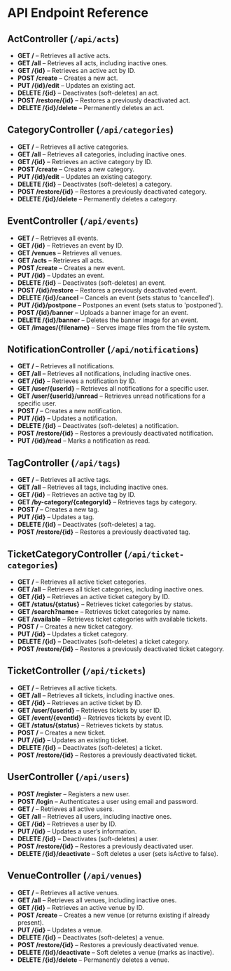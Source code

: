 <h1>API Endpoint Reference</h1>

<h2>ActController (<code>/api/acts</code>)</h2>
<ul>
  <li><b>GET /</b> – Retrieves all active acts.</li>
  <li><b>GET /all</b> – Retrieves all acts, including inactive ones.</li>
  <li><b>GET /{id}</b> – Retrieves an active act by ID.</li>
  <li><b>POST /create</b> – Creates a new act.</li>
  <li><b>PUT /{id}/edit</b> – Updates an existing act.</li>
  <li><b>DELETE /{id}</b> – Deactivates (soft-deletes) an act.</li>
  <li><b>POST /restore/{id}</b> – Restores a previously deactivated act.</li>
  <li><b>DELETE /{id}/delete</b> – Permanently deletes an act.</li>
</ul>

<h2>CategoryController (<code>/api/categories</code>)</h2>
<ul>
  <li><b>GET /</b> – Retrieves all active categories.</li>
  <li><b>GET /all</b> – Retrieves all categories, including inactive ones.</li>
  <li><b>GET /{id}</b> – Retrieves an active category by ID.</li>
  <li><b>POST /create</b> – Creates a new category.</li>
  <li><b>PUT /{id}/edit</b> – Updates an existing category.</li>
  <li><b>DELETE /{id}</b> – Deactivates (soft-deletes) a category.</li>
  <li><b>POST /restore/{id}</b> – Restores a previously deactivated category.</li>
  <li><b>DELETE /{id}/delete</b> – Permanently deletes a category.</li>
</ul>

<h2>EventController (<code>/api/events</code>)</h2>
<ul>
  <li><b>GET /</b> – Retrieves all events.</li>
  <li><b>GET /{id}</b> – Retrieves an event by ID.</li>
  <li><b>GET /venues</b> – Retrieves all venues.</li>
  <li><b>GET /acts</b> – Retrieves all acts.</li>
  <li><b>POST /create</b> – Creates a new event.</li>
  <li><b>PUT /{id}</b> – Updates an event.</li>
  <li><b>DELETE /{id}</b> – Deactivates (soft-deletes) an event.</li>
  <li><b>POST /{id}/restore</b> – Restores a previously deactivated event.</li>
  <li><b>DELETE /{id}/cancel</b> – Cancels an event (sets status to 'cancelled').</li>
  <li><b>PUT /{id}/postpone</b> – Postpones an event (sets status to 'postponed').</li>
  <!-- Image APIs -->
  <li><b>POST /{id}/banner</b> – Uploads a banner image for an event.</li>
  <li><b>DELETE /{id}/banner</b> – Deletes the banner image for an event.</li>
  <li><b>GET /images/{filename}</b> – Serves image files from the file system.</li>
</ul>

<h2>NotificationController (<code>/api/notifications</code>)</h2>
<ul>
  <li><b>GET /</b> – Retrieves all notifications.</li>
  <li><b>GET /all</b> – Retrieves all notifications, including inactive ones.</li>
  <li><b>GET /{id}</b> – Retrieves a notification by ID.</li>
  <li><b>GET /user/{userId}</b> – Retrieves all notifications for a specific user.</li>
  <li><b>GET /user/{userId}/unread</b> – Retrieves unread notifications for a specific user.</li>
  <li><b>POST /</b> – Creates a new notification.</li>
  <li><b>PUT /{id}</b> – Updates a notification.</li>
  <li><b>DELETE /{id}</b> – Deactivates (soft-deletes) a notification.</li>
  <li><b>POST /restore/{id}</b> – Restores a previously deactivated notification.</li>
  <li><b>PUT /{id}/read</b> – Marks a notification as read.</li>
</ul>

<h2>TagController (<code>/api/tags</code>)</h2>
<ul>
  <li><b>GET /</b> – Retrieves all active tags.</li>
  <li><b>GET /all</b> – Retrieves all tags, including inactive ones.</li>
  <li><b>GET /{id}</b> – Retrieves an active tag by ID.</li>
  <li><b>GET /by-category/{categoryId}</b> – Retrieves tags by category.</li>
  <li><b>POST /</b> – Creates a new tag.</li>
  <li><b>PUT /{id}</b> – Updates a tag.</li>
  <li><b>DELETE /{id}</b> – Deactivates (soft-deletes) a tag.</li>
  <li><b>POST /restore/{id}</b> – Restores a previously deactivated tag.</li>
</ul>

<h2>TicketCategoryController (<code>/api/ticket-categories</code>)</h2>
<ul>
  <li><b>GET /</b> – Retrieves all active ticket categories.</li>
  <li><b>GET /all</b> – Retrieves all ticket categories, including inactive ones.</li>
  <li><b>GET /{id}</b> – Retrieves an active ticket category by ID.</li>
  <li><b>GET /status/{status}</b> – Retrieves ticket categories by status.</li>
  <li><b>GET /search?name=</b> – Retrieves ticket categories by name.</li>
  <li><b>GET /available</b> – Retrieves ticket categories with available tickets.</li>
  <li><b>POST /</b> – Creates a new ticket category.</li>
  <li><b>PUT /{id}</b> – Updates a ticket category.</li>
  <li><b>DELETE /{id}</b> – Deactivates (soft-deletes) a ticket category.</li>
  <li><b>POST /restore/{id}</b> – Restores a previously deactivated ticket category.</li>
</ul>

<h2>TicketController (<code>/api/tickets</code>)</h2>
<ul>
  <li><b>GET /</b> – Retrieves all active tickets.</li>
  <li><b>GET /all</b> – Retrieves all tickets, including inactive ones.</li>
  <li><b>GET /{id}</b> – Retrieves an active ticket by ID.</li>
  <li><b>GET /user/{userId}</b> – Retrieves tickets by user ID.</li>
  <li><b>GET /event/{eventId}</b> – Retrieves tickets by event ID.</li>
  <li><b>GET /status/{status}</b> – Retrieves tickets by status.</li>
  <li><b>POST /</b> – Creates a new ticket.</li>
  <li><b>PUT /{id}</b> – Updates an existing ticket.</li>
  <li><b>DELETE /{id}</b> – Deactivates (soft-deletes) a ticket.</li>
  <li><b>POST /restore/{id}</b> – Restores a previously deactivated ticket.</li>
</ul>

<h2>UserController (<code>/api/users</code>)</h2>
<ul>
  <li><b>POST /register</b> – Registers a new user.</li>
  <li><b>POST /login</b> – Authenticates a user using email and password.</li>
  <li><b>GET /</b> – Retrieves all active users.</li>
  <li><b>GET /all</b> – Retrieves all users, including inactive ones.</li>
  <li><b>GET /{id}</b> – Retrieves a user by ID.</li>
  <li><b>PUT /{id}</b> – Updates a user’s information.</li>
  <li><b>DELETE /{id}</b> – Deactivates (soft-deletes) a user.</li>
  <li><b>POST /restore/{id}</b> – Restores a previously deactivated user.</li>
  <li><b>DELETE /{id}/deactivate</b> – Soft deletes a user (sets isActive to false).</li>
</ul>

<h2>VenueController (<code>/api/venues</code>)</h2>
<ul>
  <li><b>GET /</b> – Retrieves all active venues.</li>
  <li><b>GET /all</b> – Retrieves all venues, including inactive ones.</li>
  <li><b>GET /{id}</b> – Retrieves an active venue by ID.</li>
  <li><b>POST /create</b> – Creates a new venue (or returns existing if already present).</li>
  <li><b>PUT /{id}</b> – Updates a venue.</li>
  <li><b>DELETE /{id}</b> – Deactivates (soft-deletes) a venue.</li>
  <li><b>POST /restore/{id}</b> – Restores a previously deactivated venue.</li>
  <li><b>DELETE /{id}/deactivate</b> – Soft deletes a venue (marks as inactive).</li>
  <li><b>DELETE /{id}/delete</b> – Permanently deletes a venue.</li>
</ul>

